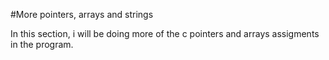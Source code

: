 #More pointers, arrays and strings

In this section, i will be doing more of the c pointers and arrays assigments in the program.
